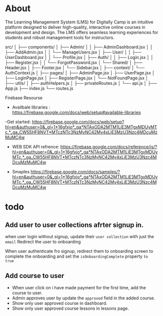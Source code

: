 # About

The Learning Management System (LMS) for Digitally Camp is an intuitive platform designed to deliver high-quality, interactive online courses in development and design. The LMS offers seamless learning experiences for students and robust management tools for instructors.

src/
│
├── components/
│ ├── Admin/
│ │ ├── AdminDashboard.jsx
│ │ ├── AddAdmin.jsx
│ │ └── ManageUsers.jsx
│ ├── User/
│ │ ├── UserDashboard.jsx
│ │ └── Profile.jsx
│ ├── Auth/
│ │ ├── Login.jsx
│ │ ├── Register.jsx
│ │ └── ForgotPassword.jsx
│ └── Shared/
│ ├── Header.jsx
│ ├── Footer.jsx
│ └── Sidebar.jsx
│
├── context/
│ └── AuthContext.js
│
├── pages/
│ ├── AdminPage.jsx
│ ├── UserPage.jsx
│ ├── LoginPage.jsx
│ ├── RegisterPage.jsx
│ └── NotFoundPage.jsx
│
├── utils/
│ ├── authHelpers.js
│ ├── privateRoutes.js
│ └── api.js
│
├── App.js
├── index.js
└── routes.js

Firebase Resourse

- Availbale libraries : https://firebase.google.com/docs/web/setup#available-libraries

-Get started: https://firebase.google.com/docs/web/setup?hl=en&authuser=0&_gl=1*16gfxjo*_ga*NTAxODA2MTM1LjE3MTgxMDUyMTc.*_ga_CW55HF8NVT*MTczNTc3NzMyNC42My4xLjE3MzU3Nzc4MDcuMzMuMC4w

- WEB SDK API refrence: https://firebase.google.com/docs/reference/js/?hl=en&authuser=0&_gl=1*16gfxjo*_ga*NTAxODA2MTM1LjE3MTgxMDUyMTc.*_ga_CW55HF8NVT*MTczNTc3NzMyNC42My4xLjE3MzU3Nzc4MDcuMzMuMC4w

- Smaples https://firebase.google.com/docs/samples/?hl=en&authuser=0&_gl=1*16gfxjo*_ga*NTAxODA2MTM1LjE3MTgxMDUyMTc.*_ga_CW55HF8NVT*MTczNTc3NzMyNC42My4xLjE3MzU3Nzc4MDcuMzMuMC4w

# todo

## Add user to user collections afrter signup in.

when user login without signup, update their `user collection` with just the `email`
Redirect the user to onboarding

When user authenticate fro signup, redirect them to onboarding screen to complete the onboarding and set the `isOnboardingComplete` property `to true`

## Add course to user

- When user click on i have made payment for the first time, add the course to user.
- Admin approves user by update the `approved` field in the added course.
- Show only user approved course in dashboard.
- Show only user approved course lessons in lessons page.
